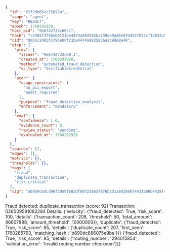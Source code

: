 ```json
{
  "id": "f2f2db65cc75697a",
  "scope": "agent",
  "key": "RESULT",
  "epoch": 1760292920,
  "host_pid": "9e6742732c60:1",
  "hash": "c2485f379beb6f21be4474a893585ba239de9a48e87d4557b52cf4d833a50a9e",
  "cid": "QmV1c2485f379beb6f21be4474a893585ba239de9a48",
  "aicp": {
    "prov": {
      "issuer": "9e6742732c60:1",
      "created_at": 1760292920,
      "method": "automated_fraud_detection",
      "vc_type": "VerifiableCredential"
    },
    "ucon": {
      "usage_constraints": [
        "no_pii_export",
        "audit_required"
      ],
      "purpose": "fraud_detection_analysis",
      "enforcement": "mandatory"
    },
    "eval": {
      "confidence": 1.0,
      "evidence_count": 0,
      "review_status": "pending",
      "evaluated_at": 1760292920
    }
  },
  "sources": [],
  "edges": [],
  "metrics": {},
  "thresholds": {},
  "tags": [
    "fraud",
    "duplicate_transaction",
    "risk_critical"
  ],
  "sig": "a0959cbdcd96f2059fb82df807218b2f076b2d1a88356874431586b4428f4033"
}
```

Fraud detected: duplicate_transaction (score: 92)
Transaction: 026009591082294
Details: {'velocity': {'fraud_detected': True, 'risk_score': 100, 'details': {'transaction_count': 208, 'threshold': 50, 'total_amount': 96607888, 'amount_threshold': 10000000}}, 'duplicate': {'fraud_detected': True, 'risk_score': 85, 'details': {'duplicate_count': 207, 'first_seen': 1760285763, 'matching_hash': 'b890dc886075e9be'}}} {'fraud_detected': True, 'risk_score': 95, 'details': {'routing_number': '294015854', 'validation_error': 'Invalid routing number checksum'}}}